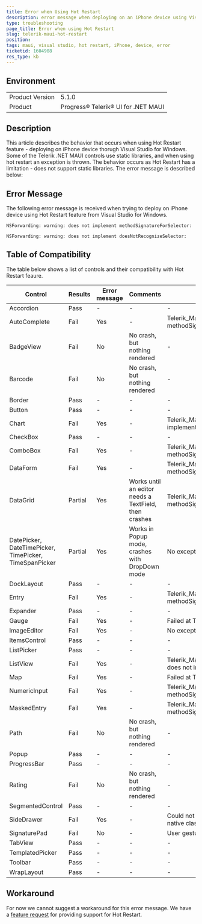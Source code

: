 ```yaml
---
title: Error when Using Hot Restart
description: error message when deploying on an iPhone device using Visual Studio for Windows
type: troubleshooting
page_title: Error when using Hot Restart
slug: telerik-maui-hot-restart
position: 
tags: maui, visual studio, hot restart, iPhone, device, error
ticketid: 1604908
res_type: kb
---
```


## Environment
<table>
	<tbody>
		<tr>
			<td>Product Version</td>
			<td>5.1.0</td>
		</tr>
		<tr>
			<td>Product</td>
			<td>Progress® Telerik® UI for .NET MAUI</td>
		</tr>
	</tbody>
</table>


## Description

This article describes the behavior that occurs when using Hot Restart feature - deploying on iPhone device thorugh Visual Studio for Windows. Some of the Telerik .NET MAUI controls use static libraries, and when using hot restart an exception is thrown. The behavior occurs as Hot Restart has a limitation - does not support static libraries. 
The error message is described below: 

## Error Message

The following error message is received when trying to deploy on iPhone device using Hot Restart feature from Visual Studio for Windows. 

 ```
NSForwarding: warning: does not implement methodSignatureForSelector:

NSForwarding: warning: does not implement doesNotRecognizeSelector:
```

## Table of Compatibility

The table below shows a list of controls and their compatibility with Hot Restart feaure. 

| Control | Results | Error message | Comments | Exception Details |
| ------------- | --------------- | ------ | ------ | ------ |
| Accordion | Pass | - | - | - |
| AutoComplete | Fail | Yes | - | Telerik_Maui_InputElement_RadTextField does not implement methodSignatureForSelector |
| BadgeView | Fail | No | No crash, but nothing rendered | - |
| Barcode | Fail | No | No crash, but nothing rendered | - |
| Border | Pass | - | - | - |
| Button | Pass | - | - | - |
| Chart | Fail | Yes | - | Telerik_Maui_Controls_Compatibility_ChartRenderer_iOS_TKExtendedChart does not implement methodSignatureForSelector |
| CheckBox | Pass | - | - | - |
| ComboBox | Fail | Yes | - | Telerik_Maui_InputElement_RadTextField does not implement methodSignatureForSelector |
| DataForm | Fail | Yes | - | Telerik_Maui_InputElement_RadTextField does not implement methodSignatureForSelector |
| DataGrid | Partial | Yes | Works until an editor needs a TextField, then crashes | Telerik_Maui_InputElement_RadTextField does not implement methodSignatureForSelector |
| DatePicker, DateTimePicker, TimePicker, TimeSpanPicker | Partial | Yes | Works in Popup mode, crashes with DropDown mode | No exception details in VS output |
| DockLayout | Pass | - | - | - |
| Entry | Fail | Yes | - | Telerik_Maui_InputElement_RadTextField does not implement methodSignatureForSelector |
| Expander | Pass | - | - | - |
| Gauge | Fail | Yes | - | Failed at Telerik.Maui.Controls.SkiaSharp.SkiaUtilities.TryCreateTextPaint |
| ImageEditor | Fail | Yes | - | No exception details in VS output |
| ItemsControl | Pass | - | - | - |
| ListPicker | Pass | - | - | - |
| ListView | Fail | Yes | - | Telerik_Maui_Controls_Compatibility_DataControlsRenderer_iOS_TKExtendedListView' does not implement methodSignatureForSelector |
| Map | Fail | Yes | - | Failed at Telerik.Maui.Controls.Compatibility.Map.ShapefileLayer.GenerateFillPaint |
| NumericInput | Fail | Yes | - | Telerik_Maui_InputElement_RadTextField does not implement methodSignatureForSelector |
| MaskedEntry | Fail | Yes | - | Telerik_Maui_InputElement_RadTextField does not implement methodSignatureForSelector |
| Path | Fail | No | No crash, but nothing rendered | - |
| Popup | Pass | - | - | - |
| ProgressBar | Pass | - | - | - |
| Rating | Fail | No | No crash, but nothing rendered | - |
| SegmentedControl | Pass | - | - | - |
| SideDrawer | Fail | Yes | - | Could not create an native instance of the type TelerikUI.TKSideDrawerView: the native class hasn't been loaded |
| SignaturePad | Fail | No | - | User gestures are not rendered |
| TabView | Pass | - | - | - |
| TemplatedPicker | Pass | - | - | - |
| Toolbar | Pass | - | - | - |
| WrapLayout | Pass | - | - | - |

## Workaround

For now we cannot suggest a workaround for this error message. We have a [feature request](https://feedback.telerik.com/maui/1582732-support-for-hot-restart-feature) for providing support for Hot Restart. 

